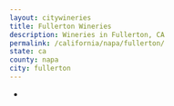 ```yaml
---
layout: citywineries
title: Fullerton Wineries
description: Wineries in Fullerton, CA
permalink: /california/napa/fullerton/
state: ca
county: napa
city: fullerton
---
```

-
